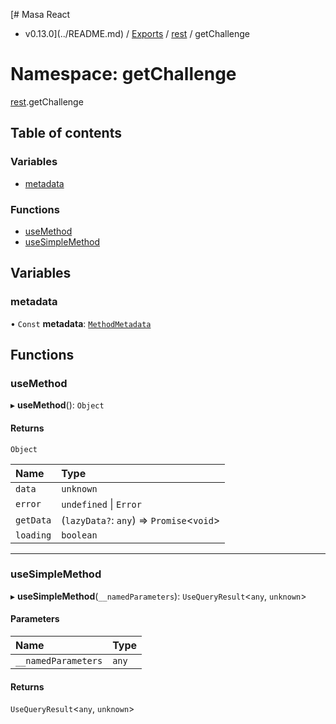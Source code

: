 [# Masa React
 - v0.13.0](../README.md) / [Exports](../modules.md) / [rest](rest.md) / getChallenge

# Namespace: getChallenge

[rest](rest.md).getChallenge

## Table of contents

### Variables

- [metadata](rest.getChallenge.md#metadata)

### Functions

- [useMethod](rest.getChallenge.md#usemethod)
- [useSimpleMethod](rest.getChallenge.md#usesimplemethod)

## Variables

### metadata

• `Const` **metadata**: [`MethodMetadata`](../interfaces/rest.MethodMetadata.md)

## Functions

### useMethod

▸ **useMethod**(): `Object`

#### Returns

`Object`

| Name | Type |
| :------ | :------ |
| `data` | `unknown` |
| `error` | `undefined` \| `Error` |
| `getData` | (`lazyData?`: `any`) => `Promise`<`void`\> |
| `loading` | `boolean` |

___

### useSimpleMethod

▸ **useSimpleMethod**(`__namedParameters`): `UseQueryResult`<`any`, `unknown`\>

#### Parameters

| Name | Type |
| :------ | :------ |
| `__namedParameters` | `any` |

#### Returns

`UseQueryResult`<`any`, `unknown`\>
